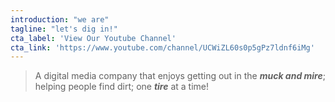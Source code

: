 ```yaml
---
introduction: "we are"
tagline: "let's dig in!"
cta_label: 'View Our Youtube Channel'
cta_link: 'https://www.youtube.com/channel/UCWiZL60s0p5gPz7ldnf6iMg'
---
```


> A digital media company that enjoys getting out in the ***muck and mire***; helping people find dirt; one ***tire*** at a time!
